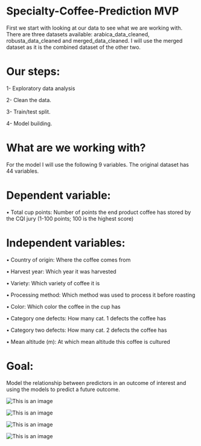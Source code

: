 # Specialty-Coffee-Prediction MVP
First we start with looking at our data to see what we are working with. There are three datasets available: arabica_data_cleaned, robusta_data_cleaned and merged_data_cleaned. I will use the merged dataset as it is the combined dataset of the other two.

# Our steps:
1- Exploratory data analysis

2- Clean the data.

3- Train/test split.

4- Model building.

# What are we working with?
For the model I will use the following 9 variables. The original dataset has 44 variables.

# Dependent variable:
• Total cup points: Number of points the end product coffee has stored by the CQI jury (1-100 points; 100 is the highest score)

# Independent variables:
• Country of origin: Where the coffee comes from

• Harvest year: Which year it was harvested

• Variety: Which variety of coffee it is

• Processing method: Which method was used to process it before roasting

• Color: Which color the coffee in the cup has

• Category one defects: How many cat. 1 defects the coffee has

• Category two defects: How many cat. 2 defects the coffee has

• Mean altitude (m): At which mean altitude this coffee is cultured

# Goal:
Model the relationship between predictors in an outcome of interest and using the models to predict a future outcome.

![This is an image](https://user-images.githubusercontent.com/96299592/147920238-ae99445c-3d59-4d11-b7fd-2ee2666daf09.png)

![This is an image](https://user-images.githubusercontent.com/96299592/147920012-7516dba2-c567-40f4-b9f9-5ce73ad8802e.png)

![This is an image](https://user-images.githubusercontent.com/96299592/147920278-9a3c4d54-1329-4247-b809-364d9e831169.png)

![This is an image](https://user-images.githubusercontent.com/96299592/147920306-90827530-a7d0-4403-970e-152c25288e84.png)

